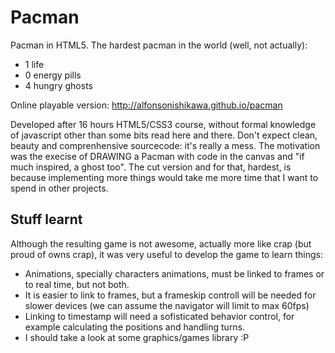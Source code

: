 Pacman
======

Pacman in HTML5. The hardest pacman in the world (well, not actually):
* 1 life
* 0 energy pills
* 4 hungry ghosts

Online playable version: http://alfonsonishikawa.github.io/pacman

Developed after 16 hours HTML5/CSS3 course, without formal knowledge of javascript other than some bits read here and there. Don't expect clean, beauty and comprenhensive sourcecode: it's really a mess.
The motivation was the execise of DRAWING a Pacman with code in the canvas and "if much inspired, a ghost too".
The cut version and for that, hardest, is because implementing more things would take me more time that I want to spend in other projects.

Stuff learnt
------------
Although the resulting game is not awesome, actually more like crap (but proud of owns crap), it was very useful to develop the game to learn things:

* Animations, specially characters animations, must be linked to frames or to real time, but not both.
* It is easier to link to frames, but a frameskip controll will be needed for slower devices (we can assume the navigator will limit to max 60fps)
* Linking to timestamp will need a sofisticated behavior control, for example calculating the positions and handling turns. 
* I should take a look at some graphics/games library :P

